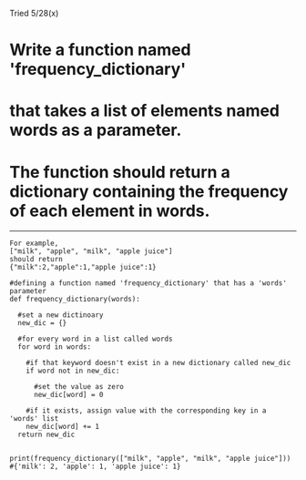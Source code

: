Tried 5/28(x)

# Write a function named 'frequency_dictionary'
# that takes a list of elements named words as a parameter.
# The function should return a dictionary containing the frequency of each element in words.

---

```
For example,
["milk", "apple", "milk", "apple juice"]
should return
{"milk":2,"apple":1,"apple juice":1}
```

```
#defining a function named 'frequency_dictionary' that has a 'words' parameter
def frequency_dictionary(words):
  
  #set a new dictinoary
  new_dic = {}
  
  #for every word in a list called words
  for word in words:
    
    #if that keyword doesn't exist in a new dictionary called new_dic
    if word not in new_dic:
      
      #set the value as zero
      new_dic[word] = 0
    
    #if it exists, assign value with the corresponding key in a 'words' list
    new_dic[word] += 1
  return new_dic
    
    
print(frequency_dictionary(["milk", "apple", "milk", "apple juice"]))                   #{'milk': 2, 'apple': 1, 'apple juice': 1}
```
